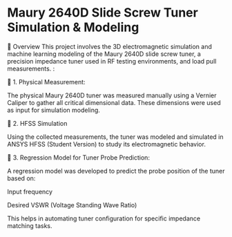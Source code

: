 
#  Maury 2640D Slide Screw Tuner Simulation & Modeling

📡 Overview
This project involves the 3D electromagnetic simulation and machine learning modeling of the Maury 2640D slide screw tuner, a precision impedance tuner used in RF testing environments, and load pull measurements.
:

📏 1. Physical Measurement:

The physical Maury 2640D tuner was measured manually using a Vernier Caliper to gather all critical dimensional data. These dimensions were used as input for simulation modeling.

🧪 2. HFSS Simulation

Using the collected measurements, the tuner was modeled and simulated in ANSYS HFSS (Student Version) to study its electromagnetic behavior.

🤖 3. Regression Model for Tuner Probe Prediction:

A regression model was developed to predict the probe position of the tuner based on:

Input frequency

Desired VSWR (Voltage Standing Wave Ratio)

This helps in automating tuner configuration for specific impedance matching tasks.



